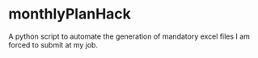 # monthlyPlanHack
A python script to automate the generation of mandatory excel files I am forced to submit at my job.
